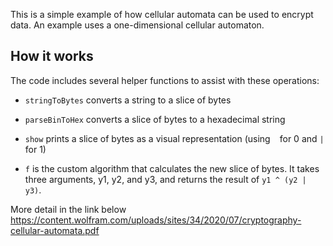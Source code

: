 This is a simple example of how cellular automata can be used to encrypt data. An example uses a one-dimensional cellular automaton.

## How it works

The code includes several helper functions to assist with these operations:

* `stringToBytes` converts a string to a slice of bytes

* `parseBinToHex` converts a slice of bytes to a hexadecimal string

* `show` prints a slice of bytes as a visual representation (using 
` ` for 0 and `|` for 1)
* `f` is the custom algorithm that calculates the new slice of bytes. It takes three arguments, y1, y2, and y3, and returns the result of `y1 ^ (y2 | y3)`.

More detail in the link below
https://content.wolfram.com/uploads/sites/34/2020/07/cryptography-cellular-automata.pdf